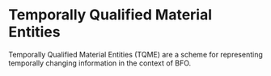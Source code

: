 # Temporally Qualified Material Entities

Temporally Qualified Material Entities (TQME) are a scheme for representing temporally changing information in the context of BFO.
